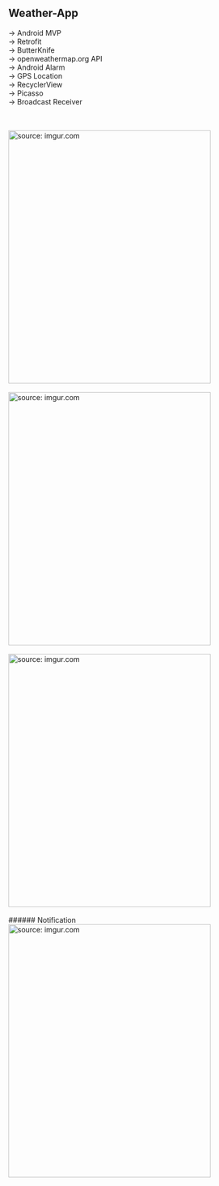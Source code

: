## Weather-App </br>
-> Android MVP </br>
-> Retrofit </br>
-> ButterKnife </br>
-> openweathermap.org API </br>
-> Android Alarm </br>
-> GPS Location </br>
-> RecyclerView </br>
-> Picasso  </br>
-> Broadcast Receiver </br> </br> </br>


<img src="https://i.imgur.com/l4LdDgX.png" title="source: imgur.com" height="500" width="400" />
</br> </br>
<img src="https://i.imgur.com/Rf8Tsc4.png" title="source: imgur.com" height="500" width="400" />
</br> </br>
<img src="https://i.imgur.com/9f9hxn3.png" title="source: imgur.com" height="500" width="400" />
</br> </br>
###### Notification
<img src="https://i.imgur.com/KsAfSh7.png" title="source: imgur.com" height="500" width="400" />
